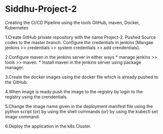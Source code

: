 # Siddhu-Project-2

Creating the CI/CD Pipeline using the tools GitHub, maven, Docker, Kubernetes

1.Create GitHub private repository with the name Project-2. Pushed Source codes to the master branch. Configure the credentials in jenkins [Mangae jenkins >> credentials >> system credentials >> add crendentials].

2.Configure maven in the jenkins server in either ways
	*  manage jenkins >> tools >> maven.
	*  Install maven in the jenkins server using package manager.

3.Create the docker images using the docker file which is already pushed to the GitHub.

4.When image is ready push the image to the registry by login to the registry using the crendentials.

5.Change the image name given in the deployment manifest file using the python script (or) by using the shell commands  (or) by using the kubectl set image command.  

6.Deploy the application in the k8s Cluster.

